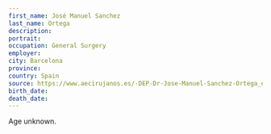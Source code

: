 ```yaml
---
first_name: José Manuel Sanchez
last_name: Ortega
description: 
portrait: 
occupation: General Surgery
employer: 
city: Barcelona
province: 
country: Spain
source: https://www.aecirujanos.es/-DEP-Dr-Jose-Manuel-Sanchez-Ortega_es_1_155.html
birth_date: 
death_date: 
---
```


Age unknown.